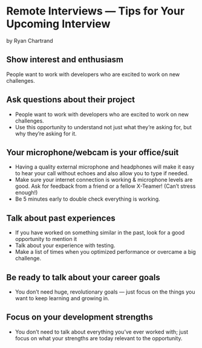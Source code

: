 # Remote Interviews — Tips for Your Upcoming Interview

by Ryan Chartrand

## Show interest and enthusiasm

People want to work with developers who are excited to work on new challenges.

## Ask questions about their project

* People want to work with developers who are excited to work on new challenges.
* Use this opportunity to understand not just what they’re asking for, but why they’re asking for it.

## Your microphone/webcam is your office/suit

* Having a quality external microphone and headphones will make it easy to hear your call without echoes and also allow you to type if needed.
* Make sure your internet connection is working & microphone levels are good. Ask for feedback from a friend or a fellow X-Teamer! \(Can’t stress enough!\)
* Be 5 minutes early to double check everything is working.

## Talk about past experiences

* If you have worked on something similar in the past, look for a good opportunity to mention it
* Talk about your experience with testing.
* Make a list of times when you optimized performance or overcame a big challenge.

## Be ready to talk about your career goals

* You don’t need huge, revolutionary goals — just focus on the things you want to keep learning and growing in.

## Focus on your development strengths

* You don’t need to talk about everything you’ve ever worked with; just focus on what your strengths are today relevant to the opportunity.

